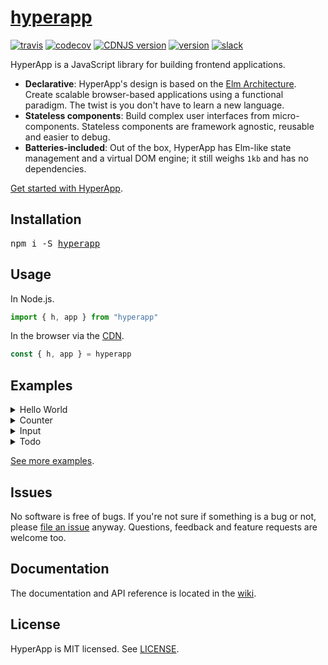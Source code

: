 # [hyperapp](https://hyperapp.gomix.me)
[![travis](https://img.shields.io/travis/hyperapp/hyperapp/master.svg)](https://travis-ci.org/hyperapp/hyperapp)
[![codecov](https://img.shields.io/codecov/c/github/hyperapp/hyperapp/master.svg)](https://codecov.io/gh/hyperapp/hyperapp)
[![CDNJS version](https://img.shields.io/cdnjs/v/hyperapp.svg)](https://cdnjs.com/libraries/hyperapp)
[![version](https://img.shields.io/npm/v/hyperapp.svg)](https://www.npmjs.org/package/hyperapp)
[![slack](https://hyperappjs.herokuapp.com/badge.svg)](https://hyperappjs.herokuapp.com)

HyperApp is a JavaScript library for building frontend applications.

[Elm Architecture]: https://guide.elm-lang.org/architecture/
[Hyperx]: https://github.com/substack/hyperx
[JSX]: https://facebook.github.io/react/docs/introducing-jsx.html
[CDN]: https://unpkg.com/hyperapp

* **Declarative**: HyperApp's design is based on the [Elm Architecture]. Create scalable browser-based applications using a functional paradigm. The twist is you don't have to learn a new language.
* **Stateless components**: Build complex user interfaces from micro-components. Stateless components are framework agnostic, reusable and easier to debug.
* **Batteries-included**: Out of the box, HyperApp has Elm-like state management and a virtual DOM engine; it still weighs `1kb` and has no dependencies.

[Get started with HyperApp](https://github.com/hyperapp/hyperapp/wiki).

## Installation

<pre>
npm i -S <a href=https://npmjs.com/package/hyperapp>hyperapp</a>
</pre>

## Usage

In Node.js.
```jsx
import { h, app } from "hyperapp"
```

In the browser via the [CDN].
```jsx
const { h, app } = hyperapp
```

## Examples

<details><summary>Hello World</summary>

```jsx
app({
  model: "Hi.",
  view: model => <h1>{model}</h1>
})
```

[View online](http://codepen.io/jbucaran/pen/Qdwpxy?editors=0010)
</details>

<details><summary>Counter</summary>

```jsx
app({
  model: 0,
  actions: {
    add: model => model + 1,
    sub: model => model - 1
  },
  view: (model, actions) =>
    <div>
      <button onClick={actions.add}>+</button>
      <h1>{model}</h1>
      <button onClick={actions.sub} disabled={model <= 0}>-</button>
    </div>
})
```

[View online](http://codepen.io/jbucaran/pen/zNxZLP?editors=0010)
</details>

<details><summary>Input</summary>

```jsx
app({
  model: "",
  actions: {
    text: (_, value) => value
  },
  view: (model, actions) =>
    <div>
      <h1>Hi{model ? " " + model : ""}.</h1>
      <input onInput={e => actions.text(e.target.value)} />
    </div>
})
```

[View online](http://codepen.io/jbucaran/pen/apzYvo?editors=0010)
</details>

<details><summary>Todo</summary>

```jsx
const FilterInfo = { All: 0, Todo: 1, Done: 2 }

app({
  model: {
    todos: [],
    filter: FilterInfo.All,
    input: "",
    placeholder: "Add new todo!"
  },
  view: (model, actions) =>
    <div>
      <h1>Todo</h1>
      <p>
        Show: {Object.keys(FilterInfo)
          .filter(key => FilterInfo[key] !== model.filter)
          .map(key =>
            <span>
              <a
                href="#"
                onClick={_ => actions.filter({
                  value: FilterInfo[key]
                })}
              >{key}</a>
            </span>
          )}
      </p>

      <p>
        <ul>
          {model.todos
            .filter(t =>
              model.filter === FilterInfo.Done
                ? t.done :
              model.filter === FilterInfo.Todo
                ? !t.done :
              model.filter === FilterInfo.All)
            .map(t =>
              <li style={{
                color: t.done ? "gray" : "black",
                textDecoration: t.done ? "line-through" : "none"
              }}
                onClick={e => actions.toggle({
                  value: t.done,
                  id: t.id
                })}
              >
                {t.value}
              </li>)}
        </ul>
      </p>

      <p>
        <input
          type="text"
          onKeyUp={e => e.keyCode === 13 ? actions.add() : ""}
          onInput={e => actions.input({ value: e.target.value })}
          value={model.input}
          placeholder={model.placeholder}
        />
        <button onClick={actions.add}>add</button>
      </p>
    </div>,
  actions: {
    add: model => ({
      input: "",
      todos: model.todos.concat({
        done: false,
        value: model.input,
        id: model.todos.length + 1
      })
    }),
    toggle: (model, { id, value }) => ({
      todos: model.todos.map(t =>
        id === t.id
          ? Object.assign({}, t, { done: !value })
          : t)
    }),
    input: (model, { value }) => ({ input: value }),
    filter: (model, { value }) => ({ filter: value })
  }
})
```

[View online](http://codepen.io/jbucaran/pen/zNxRLy?editors=0010)
</details>

[See more examples](https://hyperapp.gomix.me).

## Issues

No software is free of bugs. If you're not sure if something is a bug or not, please [file an issue](https://github.com/hyperapp/hyperapp/issues) anyway. Questions, feedback and feature requests are welcome too.

## Documentation

The documentation and API reference is located in the [wiki](https://github.com/hyperapp/hyperapp/wiki).

## License

HyperApp is MIT licensed. See [LICENSE](LICENSE).
